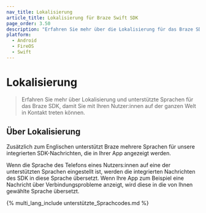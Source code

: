 ```yaml
---
nav_title: Lokalisierung
article_title: Lokalisierung für Braze Swift SDK
page_order: 3.50
description: "Erfahren Sie mehr über die Lokalisierung für das Braze SDK."
platform:
  - Android
  - FireOS
  - Swift
---
```


# Lokalisierung

> Erfahren Sie mehr über Lokalisierung und unterstützte Sprachen für das Braze SDK, damit Sie mit Ihren Nutzer:innen auf der ganzen Welt in Kontakt treten können.

## Über Lokalisierung

Zusätzlich zum Englischen unterstützt Braze mehrere Sprachen für unsere integrierten SDK-Nachrichten, die in Ihrer App angezeigt werden.

Wenn die Sprache des Telefons eines Nutzers:innen auf eine der unterstützten Sprachen eingestellt ist, werden die integrierten Nachrichten des SDK in diese Sprache übersetzt. Wenn Ihre App zum Beispiel eine Nachricht über Verbindungsprobleme anzeigt, wird diese in die von Ihnen gewählte Sprache übersetzt.

{% multi_lang_include unterstützte_Sprachcodes.md %}
